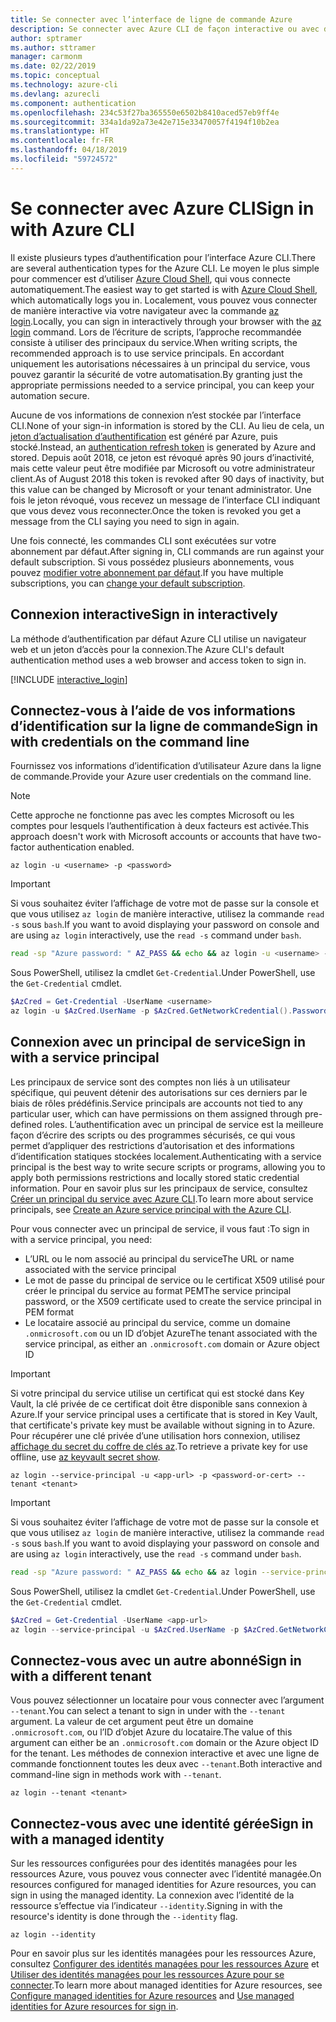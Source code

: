 ```yaml
---
title: Se connecter avec l’interface de ligne de commande Azure
description: Se connecter avec Azure CLI de façon interactive ou avec des informations d’identification locales
author: sptramer
ms.author: sttramer
manager: carmonm
ms.date: 02/22/2019
ms.topic: conceptual
ms.technology: azure-cli
ms.devlang: azurecli
ms.component: authentication
ms.openlocfilehash: 234c53f27ba365550e6502b8410aced57eb9ff4e
ms.sourcegitcommit: 334a1da92a73e42e715e33470057f4194f10b2ea
ms.translationtype: HT
ms.contentlocale: fr-FR
ms.lasthandoff: 04/18/2019
ms.locfileid: "59724572"
---
```

# <a name="sign-in-with-azure-cli"></a><span data-ttu-id="22189-103">Se connecter avec Azure CLI</span><span class="sxs-lookup"><span data-stu-id="22189-103">Sign in with Azure CLI</span></span> 

<span data-ttu-id="22189-104">Il existe plusieurs types d’authentification pour l’interface Azure CLI.</span><span class="sxs-lookup"><span data-stu-id="22189-104">There are several authentication types for the Azure CLI.</span></span> <span data-ttu-id="22189-105">Le moyen le plus simple pour commencer est d’utiliser [Azure Cloud Shell](/azure/cloud-shell/overview), qui vous connecte automatiquement.</span><span class="sxs-lookup"><span data-stu-id="22189-105">The easiest way to get started is with [Azure Cloud Shell](/azure/cloud-shell/overview), which automatically logs you in.</span></span>
<span data-ttu-id="22189-106">Localement, vous pouvez vous connecter de manière interactive via votre navigateur avec la commande [az login](/cli/azure/reference-index#az-login).</span><span class="sxs-lookup"><span data-stu-id="22189-106">Locally, you can sign in interactively through your browser with the [az login](/cli/azure/reference-index#az-login) command.</span></span> <span data-ttu-id="22189-107">Lors de l’écriture de scripts, l’approche recommandée consiste à utiliser des principaux du service.</span><span class="sxs-lookup"><span data-stu-id="22189-107">When writing scripts, the recommended approach is to use service principals.</span></span> <span data-ttu-id="22189-108">En accordant uniquement les autorisations nécessaires à un principal du service, vous pouvez garantir la sécurité de votre automatisation.</span><span class="sxs-lookup"><span data-stu-id="22189-108">By granting just the appropriate permissions needed to a service principal, you can keep your automation secure.</span></span>

<span data-ttu-id="22189-109">Aucune de vos informations de connexion n’est stockée par l’interface CLI.</span><span class="sxs-lookup"><span data-stu-id="22189-109">None of your sign-in information is stored by the CLI.</span></span> <span data-ttu-id="22189-110">Au lieu de cela, un [jeton d’actualisation d’authentification](https://docs.microsoft.com/en-us/azure/active-directory/develop/v1-id-and-access-tokens#refresh-tokens) est généré par Azure, puis stocké.</span><span class="sxs-lookup"><span data-stu-id="22189-110">Instead, an [authentication refresh token](https://docs.microsoft.com/en-us/azure/active-directory/develop/v1-id-and-access-tokens#refresh-tokens) is generated by Azure and stored.</span></span> <span data-ttu-id="22189-111">Depuis août 2018, ce jeton est révoqué après 90 jours d’inactivité, mais cette valeur peut être modifiée par Microsoft ou votre administrateur client.</span><span class="sxs-lookup"><span data-stu-id="22189-111">As of August 2018 this token is revoked after 90 days of inactivity, but this value can be changed by Microsoft or your tenant administrator.</span></span> <span data-ttu-id="22189-112">Une fois le jeton révoqué, vous recevez un message de l’interface CLI indiquant que vous devez vous reconnecter.</span><span class="sxs-lookup"><span data-stu-id="22189-112">Once the token is revoked you get a message from the CLI saying you need to sign in again.</span></span>

<span data-ttu-id="22189-113">Une fois connecté, les commandes CLI sont exécutées sur votre abonnement par défaut.</span><span class="sxs-lookup"><span data-stu-id="22189-113">After signing in, CLI commands are run against your default subscription.</span></span> <span data-ttu-id="22189-114">Si vous possédez plusieurs abonnements, vous pouvez [modifier votre abonnement par défaut](manage-azure-subscriptions-azure-cli.md).</span><span class="sxs-lookup"><span data-stu-id="22189-114">If you have multiple subscriptions, you can [change your default subscription](manage-azure-subscriptions-azure-cli.md).</span></span>

## <a name="sign-in-interactively"></a><span data-ttu-id="22189-115">Connexion interactive</span><span class="sxs-lookup"><span data-stu-id="22189-115">Sign in interactively</span></span>

<span data-ttu-id="22189-116">La méthode d’authentification par défaut Azure CLI utilise un navigateur web et un jeton d’accès pour la connexion.</span><span class="sxs-lookup"><span data-stu-id="22189-116">The Azure CLI's default authentication method uses a web browser and access token to sign in.</span></span>

[!INCLUDE [interactive_login](includes/interactive-login.md)]

## <a name="sign-in-with-credentials-on-the-command-line"></a><span data-ttu-id="22189-117">Connectez-vous à l’aide de vos informations d’identification sur la ligne de commande</span><span class="sxs-lookup"><span data-stu-id="22189-117">Sign in with credentials on the command line</span></span>

<span data-ttu-id="22189-118">Fournissez vos informations d’identification d’utilisateur Azure dans la ligne de commande.</span><span class="sxs-lookup"><span data-stu-id="22189-118">Provide your Azure user credentials on the command line.</span></span>

> [!Note]
> <span data-ttu-id="22189-119">Cette approche ne fonctionne pas avec les comptes Microsoft ou les comptes pour lesquels l’authentification à deux facteurs est activée.</span><span class="sxs-lookup"><span data-stu-id="22189-119">This approach doesn't work with Microsoft accounts or accounts that have two-factor authentication enabled.</span></span>

```azurecli-interactive
az login -u <username> -p <password>
```

> [!IMPORTANT]
> <span data-ttu-id="22189-120">Si vous souhaitez éviter l’affichage de votre mot de passe sur la console et que vous utilisez `az login` de manière interactive, utilisez la commande `read -s` sous `bash`.</span><span class="sxs-lookup"><span data-stu-id="22189-120">If you want to avoid displaying your password on console and are using `az login` interactively, use the `read -s` command under `bash`.</span></span>
>
> ```bash
> read -sp "Azure password: " AZ_PASS && echo && az login -u <username> -p $AZ_PASS
> ```
>
> <span data-ttu-id="22189-121">Sous PowerShell, utilisez la cmdlet `Get-Credential`.</span><span class="sxs-lookup"><span data-stu-id="22189-121">Under PowerShell, use the `Get-Credential` cmdlet.</span></span>
>
> ```powershell
> $AzCred = Get-Credential -UserName <username>
> az login -u $AzCred.UserName -p $AzCred.GetNetworkCredential().Password
> ```

## <a name="sign-in-with-a-service-principal"></a><span data-ttu-id="22189-122">Connexion avec un principal de service</span><span class="sxs-lookup"><span data-stu-id="22189-122">Sign in with a service principal</span></span>

<span data-ttu-id="22189-123">Les principaux de service sont des comptes non liés à un utilisateur spécifique, qui peuvent détenir des autorisations sur ces derniers par le biais de rôles prédéfinis.</span><span class="sxs-lookup"><span data-stu-id="22189-123">Service principals are accounts not tied to any particular user, which can have permissions on them assigned through pre-defined roles.</span></span> <span data-ttu-id="22189-124">L’authentification avec un principal de service est la meilleure façon d’écrire des scripts ou des programmes sécurisés, ce qui vous permet d’appliquer des restrictions d’autorisation et des informations d’identification statiques stockées localement.</span><span class="sxs-lookup"><span data-stu-id="22189-124">Authenticating with a service principal is the best way to write secure scripts or programs, allowing you to apply both permissions restrictions and locally stored static credential information.</span></span> <span data-ttu-id="22189-125">Pour en savoir plus sur les principaux de service, consultez [Créer un principal du service avec Azure CLI](create-an-azure-service-principal-azure-cli.md).</span><span class="sxs-lookup"><span data-stu-id="22189-125">To learn more about service principals, see [Create an Azure service principal with the Azure CLI](create-an-azure-service-principal-azure-cli.md).</span></span>

<span data-ttu-id="22189-126">Pour vous connecter avec un principal de service, il vous faut :</span><span class="sxs-lookup"><span data-stu-id="22189-126">To sign in with a service principal, you need:</span></span>

* <span data-ttu-id="22189-127">L’URL ou le nom associé au principal du service</span><span class="sxs-lookup"><span data-stu-id="22189-127">The URL or name associated with the service principal</span></span>
* <span data-ttu-id="22189-128">Le mot de passe du principal de service ou le certificat X509 utilisé pour créer le principal du service au format PEM</span><span class="sxs-lookup"><span data-stu-id="22189-128">The service principal password, or the X509 certificate used to create the service principal in PEM format</span></span>
* <span data-ttu-id="22189-129">Le locataire associé au principal du service, comme un domaine `.onmicrosoft.com` ou un ID d’objet Azure</span><span class="sxs-lookup"><span data-stu-id="22189-129">The tenant associated with the service principal, as either an `.onmicrosoft.com` domain or Azure object ID</span></span>

> [!IMPORTANT]
>
> <span data-ttu-id="22189-130">Si votre principal du service utilise un certificat qui est stocké dans Key Vault, la clé privée de ce certificat doit être disponible sans connexion à Azure.</span><span class="sxs-lookup"><span data-stu-id="22189-130">If your service principal uses a certificate that is stored in Key Vault, that certificate's private key must be available without signing in to Azure.</span></span> <span data-ttu-id="22189-131">Pour récupérer une clé privée d’une utilisation hors connexion, utilisez [affichage du secret du coffre de clés az](/cli/azure/keyvault/secret).</span><span class="sxs-lookup"><span data-stu-id="22189-131">To retrieve a private key for use offline, use [az keyvault secret show](/cli/azure/keyvault/secret).</span></span>

```azurecli-interactive
az login --service-principal -u <app-url> -p <password-or-cert> --tenant <tenant>
```

> [!IMPORTANT]
> <span data-ttu-id="22189-132">Si vous souhaitez éviter l’affichage de votre mot de passe sur la console et que vous utilisez `az login` de manière interactive, utilisez la commande `read -s` sous `bash`.</span><span class="sxs-lookup"><span data-stu-id="22189-132">If you want to avoid displaying your password on console and are using `az login` interactively, use the `read -s` command under `bash`.</span></span>
>
> ```bash
> read -sp "Azure password: " AZ_PASS && echo && az login --service-principal -u <app-url> -p $AZ_PASS --tenant <tenant>
> ```
>
> <span data-ttu-id="22189-133">Sous PowerShell, utilisez la cmdlet `Get-Credential`.</span><span class="sxs-lookup"><span data-stu-id="22189-133">Under PowerShell, use the `Get-Credential` cmdlet.</span></span>
>
> ```powershell
> $AzCred = Get-Credential -UserName <app-url>
> az login --service-principal -u $AzCred.UserName -p $AzCred.GetNetworkCredential().Password --tenant <tenant>
> ```

## <a name="sign-in-with-a-different-tenant"></a><span data-ttu-id="22189-134">Connectez-vous avec un autre abonné</span><span class="sxs-lookup"><span data-stu-id="22189-134">Sign in with a different tenant</span></span>

<span data-ttu-id="22189-135">Vous pouvez sélectionner un locataire pour vous connecter avec l’argument `--tenant`.</span><span class="sxs-lookup"><span data-stu-id="22189-135">You can select a tenant to sign in under with the `--tenant` argument.</span></span> <span data-ttu-id="22189-136">La valeur de cet argument peut être un domaine `.onmicrosoft.com`, ou l’ID d’objet Azure du locataire.</span><span class="sxs-lookup"><span data-stu-id="22189-136">The value of this argument can either be an `.onmicrosoft.com` domain or the Azure object ID for the tenant.</span></span> <span data-ttu-id="22189-137">Les méthodes de connexion interactive et avec une ligne de commande fonctionnent toutes les deux avec `--tenant`.</span><span class="sxs-lookup"><span data-stu-id="22189-137">Both interactive and command-line sign in methods work with `--tenant`.</span></span>

```azurecli-interactive
az login --tenant <tenant>
```

## <a name="sign-in-with-a-managed-identity"></a><span data-ttu-id="22189-138">Connectez-vous avec une identité gérée</span><span class="sxs-lookup"><span data-stu-id="22189-138">Sign in with a managed identity</span></span>

<span data-ttu-id="22189-139">Sur les ressources configurées pour des identités managées pour les ressources Azure, vous pouvez vous connecter avec l’identité managée.</span><span class="sxs-lookup"><span data-stu-id="22189-139">On resources configured for managed identities for Azure resources, you can sign in using the managed identity.</span></span> <span data-ttu-id="22189-140">La connexion avec l’identité de la ressource s’effectue via l’indicateur `--identity`.</span><span class="sxs-lookup"><span data-stu-id="22189-140">Signing in with the resource's identity is done through the `--identity` flag.</span></span>

```azurecli-interactive
az login --identity
```

<span data-ttu-id="22189-141">Pour en savoir plus sur les identités managées pour les ressources Azure, consultez [Configurer des identités managées pour les ressources Azure](https://docs.microsoft.com/en-us/azure/active-directory/managed-identities-azure-resources/qs-configure-cli-windows-vm) et [Utiliser des identités managées pour les ressources Azure pour se connecter](https://docs.microsoft.com/en-us/azure/active-directory/managed-identities-azure-resources/how-to-use-vm-sign-in).</span><span class="sxs-lookup"><span data-stu-id="22189-141">To learn more about managed identities for Azure resources, see [Configure managed identities for Azure resources](https://docs.microsoft.com/en-us/azure/active-directory/managed-identities-azure-resources/qs-configure-cli-windows-vm) and [Use managed identities for Azure resources for sign in](https://docs.microsoft.com/en-us/azure/active-directory/managed-identities-azure-resources/how-to-use-vm-sign-in).</span></span>
